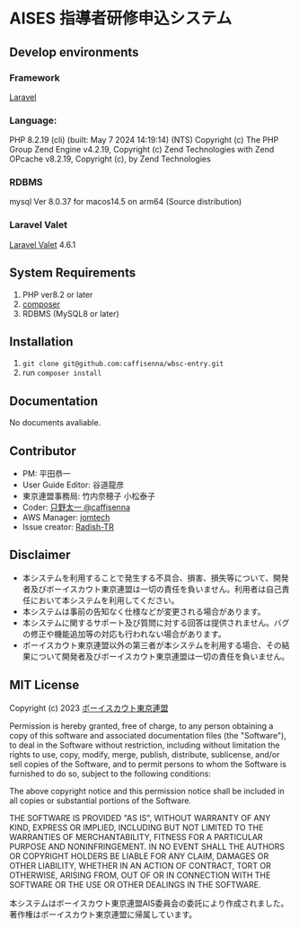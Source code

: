 # AISES 指導者研修申込システム　

## Develop environments

### Framework
[Laravel]('https://github.com/laravel/framework)

### Language:
PHP 8.2.19 (cli) (built: May  7 2024 14:19:14) (NTS)
Copyright (c) The PHP Group
Zend Engine v4.2.19, Copyright (c) Zend Technologies
    with Zend OPcache v8.2.19, Copyright (c), by Zend Technologies

### RDBMS
mysql  Ver 8.0.37 for macos14.5 on arm64 (Source distribution)

### Laravel Valet
[Laravel Valet]('https://laravel.com/docs/11.x/valet') 4.6.1

## System Requirements
1. PHP ver8.2 or later
2. [composer]('https://getcomposer.org/)
3. RDBMS (MySQL8 or later)


## Installation
1. `git clone git@github.com:caffisenna/wbsc-entry.git`
2. run `composer install`

## Documentation
No documents avaliable.

## Contributor
- PM: 平田恭一
- User Guide Editor: 谷道龍彦
- 東京連盟事務局: 竹内奈穂子 小松泰子
- Coder: [只野太一 @caffisenna]('https://github.com/caffisenna/')
- AWS Manager: [jomtech]('https://github.com/jomtech)
- Issue creator: [Radish-TR]('https://github.com/caffisenna/wbsc-entry/issues/106')

## Disclaimer
- 本システムを利用することで発生する不具合、損害、損失等について、開発者及びボーイスカウト東京連盟は一切の責任を負いません。利用者は自己責任において本システムを利用してください。
- 本システムは事前の告知なく仕様などが変更される場合があります。
- 本システムに関するサポート及び質問に対する回答は提供されません。バグの修正や機能追加等の対応も行われない場合があります。
- ボーイスカウト東京連盟以外の第三者が本システムを利用する場合、その結果について開発者及びボーイスカウト東京連盟は一切の責任を負いません。


## MIT License

Copyright (c) 2023 [ボーイスカウト東京連盟]('https://scout.tokyo')

Permission is hereby granted, free of charge, to any person obtaining a copy
of this software and associated documentation files (the "Software"), to deal
in the Software without restriction, including without limitation the rights
to use, copy, modify, merge, publish, distribute, sublicense, and/or sell
copies of the Software, and to permit persons to whom the Software is
furnished to do so, subject to the following conditions:

The above copyright notice and this permission notice shall be included in all
copies or substantial portions of the Software.

THE SOFTWARE IS PROVIDED "AS IS", WITHOUT WARRANTY OF ANY KIND, EXPRESS OR
IMPLIED, INCLUDING BUT NOT LIMITED TO THE WARRANTIES OF MERCHANTABILITY,
FITNESS FOR A PARTICULAR PURPOSE AND NONINFRINGEMENT. IN NO EVENT SHALL THE
AUTHORS OR COPYRIGHT HOLDERS BE LIABLE FOR ANY CLAIM, DAMAGES OR OTHER
LIABILITY, WHETHER IN AN ACTION OF CONTRACT, TORT OR OTHERWISE, ARISING FROM,
OUT OF OR IN CONNECTION WITH THE SOFTWARE OR THE USE OR OTHER DEALINGS IN THE
SOFTWARE.

本システムはボーイスカウト東京連盟AIS委員会の委託により作成されました。
著作権はボーイスカウト東京連盟に帰属しています。
